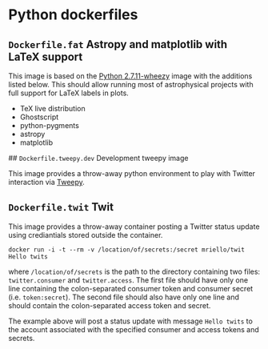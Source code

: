 # Python dockerfiles

## `Dockerfile.fat` Astropy and matplotlib with LaTeX support

This image is based on the [Python 2.7.11-wheezy](https://github.com/docker-library/python/blob/12db3f7b07f9704719657a0652357a3ae4cdc1c1/2.7/wheezy/Dockerfile)
image with the additions listed below. This should allow running most of astrophysical projects with full support for LaTeX labels in plots.
  * TeX live distribution
  * Ghostscript
  * python-pygments
  * astropy
  * matplotlib

## `Dockerfile.tweepy.dev` Development tweepy image

This image provides a throw-away python environment to play with Twitter interaction via [Tweepy](http://www.tweepy.org/).

## `Dockerfile.twit` Twit

This image provides a throw-away container posting a Twitter status update using crediantials stored outside the container.

```
docker run -i -t --rm -v /location/of/secrets:/secret mriello/twit Hello twits
```

where `/location/of/secrets` is the path to the directory containing two files: `twitter.consumer` and `twitter.access`.
The first file should have only one line containing the colon-separated consumer token and consumer secret (i.e. `token:secret`).
The second file should also have only one line and should contain the colon-separated access token and secret.

The example above will post a status update with message `Hello twits` to the account associated with the specified consumer
and access tokens and secrets.


